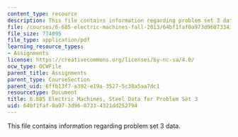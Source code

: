 ```yaml
---
content_type: resource
description: This file contains information regarding problem set 3 data.
file: /courses/6-685-electric-machines-fall-2013/64bf1faf0a973d9607334321dd252794_MIT6_685F13_ps03data.pdf
file_size: 774095
file_type: application/pdf
learning_resource_types:
- Assignments
license: https://creativecommons.org/licenses/by-nc-sa/4.0/
ocw_type: OCWFile
parent_title: Assignments
parent_type: CourseSection
parent_uid: 6ffb13f7-a392-e19a-3527-5c38a5aa7dc1
resourcetype: Document
title: 6.685 Electric Machines, Steel Data for Problem Set 3
uid: 64bf1faf-0a97-3d96-0733-4321dd252794
---
```

This file contains information regarding problem set 3 data.
